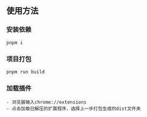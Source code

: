 ## 使用方法

### 安装依赖
```javasscript
pnpm i
```
### 项目打包
```javasscript
pnpm run build
```

### 加载插件
```text
- 浏览器输入chrome://extensions
- 点击加载已解压的扩展程序，选择上一步打包生成的dist文件夹
```